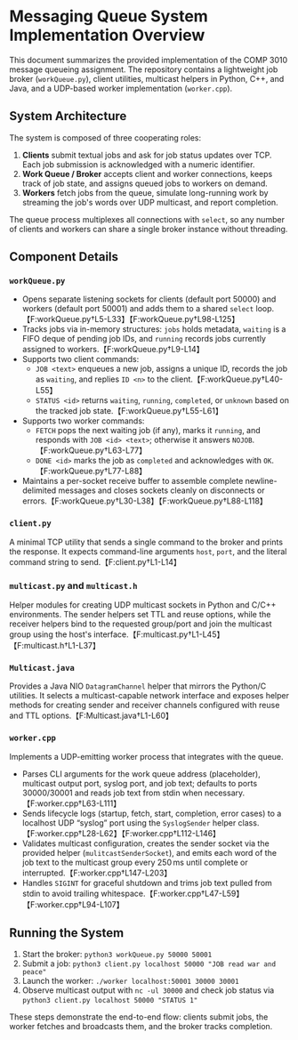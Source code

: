 # Messaging Queue System Implementation Overview

This document summarizes the provided implementation of the COMP 3010 message queueing assignment. The repository contains a lightweight job broker (`workQueue.py`), client utilities, multicast helpers in Python, C++, and Java, and a UDP-based worker implementation (`worker.cpp`).

## System Architecture

The system is composed of three cooperating roles:

1. **Clients** submit textual jobs and ask for job status updates over TCP. Each job submission is acknowledged with a numeric identifier.
2. **Work Queue / Broker** accepts client and worker connections, keeps track of job state, and assigns queued jobs to workers on demand.
3. **Workers** fetch jobs from the queue, simulate long-running work by streaming the job's words over UDP multicast, and report completion.

The queue process multiplexes all connections with `select`, so any number of clients and workers can share a single broker instance without threading.

## Component Details

### `workQueue.py`

* Opens separate listening sockets for clients (default port 50000) and workers (default port 50001) and adds them to a shared `select` loop.【F:workQueue.py†L5-L33】【F:workQueue.py†L98-L125】
* Tracks jobs via in-memory structures: `jobs` holds metadata, `waiting` is a FIFO deque of pending job IDs, and `running` records jobs currently assigned to workers.【F:workQueue.py†L9-L14】
* Supports two client commands:
  * `JOB <text>` enqueues a new job, assigns a unique ID, records the job as `waiting`, and replies `ID <n>` to the client.【F:workQueue.py†L40-L55】
  * `STATUS <id>` returns `waiting`, `running`, `completed`, or `unknown` based on the tracked job state.【F:workQueue.py†L55-L61】
* Supports two worker commands:
  * `FETCH` pops the next waiting job (if any), marks it `running`, and responds with `JOB <id> <text>`; otherwise it answers `NOJOB`.【F:workQueue.py†L63-L77】
  * `DONE <id>` marks the job as `completed` and acknowledges with `OK`.【F:workQueue.py†L77-L88】
* Maintains a per-socket receive buffer to assemble complete newline-delimited messages and closes sockets cleanly on disconnects or errors.【F:workQueue.py†L30-L38】【F:workQueue.py†L88-L118】

### `client.py`

A minimal TCP utility that sends a single command to the broker and prints the response. It expects command-line arguments `host`, `port`, and the literal command string to send.【F:client.py†L1-L14】

### `multicast.py` and `multicast.h`

Helper modules for creating UDP multicast sockets in Python and C/C++ environments. The sender helpers set TTL and reuse options, while the receiver helpers bind to the requested group/port and join the multicast group using the host's interface.【F:multicast.py†L1-L45】【F:multicast.h†L1-L37】

### `Multicast.java`

Provides a Java NIO `DatagramChannel` helper that mirrors the Python/C utilities. It selects a multicast-capable network interface and exposes helper methods for creating sender and receiver channels configured with reuse and TTL options.【F:Multicast.java†L1-L60】

### `worker.cpp`

Implements a UDP-emitting worker process that integrates with the queue.

* Parses CLI arguments for the work queue address (placeholder), multicast output port, syslog port, and job text; defaults to ports 30000/30001 and reads job text from stdin when necessary.【F:worker.cpp†L63-L111】
* Sends lifecycle logs (startup, fetch, start, completion, error cases) to a localhost UDP “syslog” port using the `SyslogSender` helper class.【F:worker.cpp†L28-L62】【F:worker.cpp†L112-L146】
* Validates multicast configuration, creates the sender socket via the provided helper (`mulitcastSenderSocket`), and emits each word of the job text to the multicast group every 250 ms until complete or interrupted.【F:worker.cpp†L147-L203】
* Handles `SIGINT` for graceful shutdown and trims job text pulled from stdin to avoid trailing whitespace.【F:worker.cpp†L47-L59】【F:worker.cpp†L94-L107】

## Running the System

1. Start the broker: `python3 workQueue.py 50000 50001`
2. Submit a job: `python3 client.py localhost 50000 "JOB read war and peace"`
3. Launch the worker: `./worker localhost:50001 30000 30001`
4. Observe multicast output with `nc -ul 30000` and check job status via `python3 client.py localhost 50000 "STATUS 1"`

These steps demonstrate the end-to-end flow: clients submit jobs, the worker fetches and broadcasts them, and the broker tracks completion.

